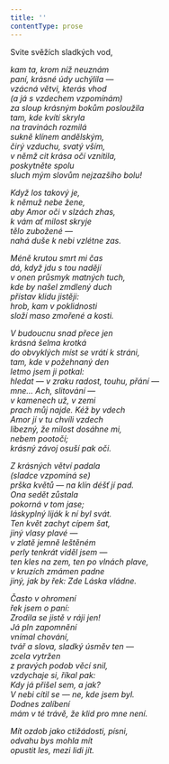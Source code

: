 ```yaml
---
title: ''
contentType: prose
---
```


<section>

Svite svěžích sladkých vod,

_kam ta, krom níž neuznám  
paní, krásné údy uchýlila —  
vzácná větvi, kterás vhod  
(a já s vzdechem vzpomínám)  
za sloup krásným bokům posloužila  
tam, kde kvítí skryla  
na travinách rozmilá  
sukně klínem andělským,  
čirý vzduchu, svatý vším,  
v němž cit krása očí vznítila,  
poskytněte spolu  
sluch mým slovům nejzazšího bolu!_

</section>

<section>

_Když los takový je,  
k němuž nebe žene,  
aby Amor oči v slzách zhas,  
k vám ať milost skryje  
tělo zubožené —  
nahá duše k nebi vzlétne zas._

</section>

<section>

_Méně krutou smrt mi čas  
dá, když jdu s tou nadějí  
v onen průsmyk matných tuch,  
kde by našel zmdlený duch  
přístav klidu jistěji:  
hrob, kam v poklidnosti  
složí maso zmořené a kosti._

</section>

<section>

_V budoucnu snad přece jen  
krásná šelma krotká  
do obvyklých míst se vrátí k stráni,  
tam, kde v požehnaný den  
letmo jsem ji potkal:  
hledat — v zraku radost, touhu, přání —  
mne… Ach, slitování —  
v kamenech už, v zemi  
prach můj najde. Kéž by vdech  
Amor jí v tu chvíli vzdech  
líbezný, že milost dosáhne mi,  
nebem pootočí;  
krásný závoj osuší pak oči._

</section>

<section>

_Z krásných větví padala  
(sladce vzpomíná se)  
prška květů — na klín déšť jí pad.  
Ona sedět zůstala  
pokorná v tom jase;  
láskyplný liják k ní byl svát.  
Ten květ zachyt cípem šat,  
jiný vlasy plavé —  
v zlatě jemně leštěném  
perly tenkrát viděl jsem —  
ten kles na zem, ten po vlnách plave,  
v kruzích zmámen padne  
jiný, jak by řek: Zde Láska vládne._

</section>

<section>

_Často v ohromení  
řek jsem o paní:  
Zrodila se jistě v ráji jen!  
Já pln zapomnění  
vnímal chování,  
tvář a slova, sladký úsměv ten —  
zcela vytržen  
z pravých podob věcí snil,  
vzdychaje si, říkal pak:  
Kdy já přišel sem, a jak?  
V nebi cítil se — ne, kde jsem byl.  
Dodnes zalíbení  
mám v té trávě, že klid pro mne není._

</section>

<section>

_Mít ozdob jako ctižádosti, písni,  
odvahu bys mohla mít  
opustit les, mezi lidi jít._

</section>
